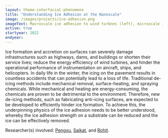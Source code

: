 ```yaml
---
layout: theme-interfacial-phenomena
title: "Understanding Ice Adhesion at the Nanoscale"
image: /images/projects/ice-adhesion.png
imageText: Macroscale ice adhesion to wind turbnes (left), microscale interface between wind turbine blade and ice (top right), nanoscale view of interface (bottom right).
active: true
startyear: 2022
endyear:
---
```


Ice formation and accretion on surfaces can severely damage infrastructures such as highways, dams, and buildings or shorten their service lives; reduce the energy efficiency of wind turbines, and hinder the operational performance of instrumentation on aircraft, ships, and helicopters. In daily life in the winter, the icing on the pavement results in countless accidents that can potentially lead to a loss of life. Traditional de-icing methods include mechanical removal, surface-heating, and spraying chemicals. While mechanical and heating are energy-consuming, the chemicals are proven to be detrimental to the environment. Therefore, new de-icing methods, such as fabricating anti-icing surfaces, are expected to be developed to efficiently hinder ice formation. To achieve this, the underpinning physics of the ice adhesion needs to be better understood, whereby the ice adhesion strength on a substrate can be reduced and the ice can be effectively removed.

Researcher(s) involved: [Pengxu](/team/chen-pengxu), [Saikat](/team/datta-saikat), and [Rohit](/team/rohit-pillai).
